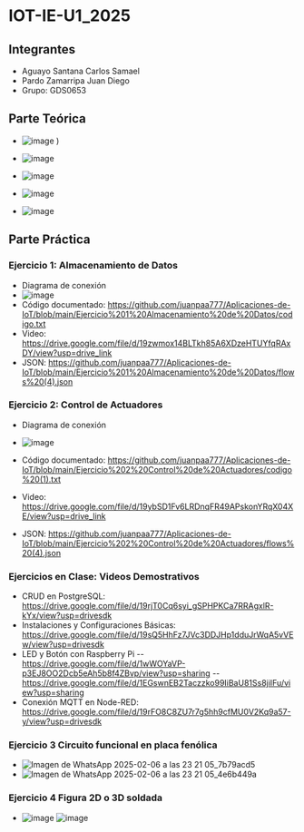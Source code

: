 # IOT-IE-U1_2025
## Integrantes
- Aguayo Santana Carlos Samael
- Pardo Zamarripa Juan Diego 
- Grupo: GDS0653

## Parte Teórica
- ![image](https://github.com/user-attachments/assets/f6779de8-397a-4480-b841-f43485ce11c3)
)
- ![image](https://github.com/user-attachments/assets/ab6f2220-aff6-49cc-aae5-a2dc6897296f)

- ![image](https://github.com/user-attachments/assets/29cde6d5-45be-43c4-a193-2486ce107167)

- ![image](https://github.com/user-attachments/assets/3a13a03d-17f7-4781-9261-269b8f452ba8)

- ![image](https://github.com/user-attachments/assets/52554bb4-fac2-40c7-b772-14dd6f4336d3)





## Parte Práctica
### Ejercicio 1: Almacenamiento de Datos
- Diagrama de conexión
- ![image](https://github.com/user-attachments/assets/f6fd85db-6f6f-495c-b83a-ccbecea1f5d1)
- Código documentado: https://github.com/juanpaa777/Aplicaciones-de-IoT/blob/main/Ejercicio%201%20Almacenamiento%20de%20Datos/codigo.txt
- Video: https://drive.google.com/file/d/19zwmox14BLTkh85A6XDzeHTUYfqRAxDY/view?usp=drive_link
- JSON: https://github.com/juanpaa777/Aplicaciones-de-IoT/blob/main/Ejercicio%201%20Almacenamiento%20de%20Datos/flows%20(4).json
### Ejercicio 2: Control de Actuadores
- Diagrama de conexión
- ![image](https://github.com/user-attachments/assets/632224e4-c2b0-43ff-b43f-16de2f78749b)

- Código documentado: https://github.com/juanpaa777/Aplicaciones-de-IoT/blob/main/Ejercicio%202%20Control%20de%20Actuadores/codigo%20(1).txt
- Video: https://drive.google.com/file/d/19ybSD1Fv6LRDnqFR49APskonYRqX04XE/view?usp=drive_link
- JSON: https://github.com/juanpaa777/Aplicaciones-de-IoT/blob/main/Ejercicio%202%20Control%20de%20Actuadores/flows%20(4).json
### Ejercicios en Clase: Videos Demostrativos
- CRUD en PostgreSQL: https://drive.google.com/file/d/19rjT0Cq6syi_gSPHPKCa7RRAgxlR-kYx/view?usp=drivesdk
- Instalaciones y Configuraciones Básicas: https://drive.google.com/file/d/19sQ5HhFz7JVc3DDJHp1dduJrWqA5vVEw/view?usp=drivesdk
- LED y Botón con Raspberry Pi
  -- https://drive.google.com/file/d/1wWOYaVP-p3EJ8OO2Dcb5eAh5b8f4ZBvp/view?usp=sharing
  -- https://drive.google.com/file/d/1EGswnEB2Taczzko99IiBaU81Ss8jiIFu/view?usp=sharing
- Conexión MQTT en Node-RED: https://drive.google.com/file/d/19rFO8C8ZU7r7g5hh9cfMU0V2Kq9a57-y/view?usp=drivesdk
### Ejercicio 3 Circuito funcional en placa fenólica
- ![Imagen de WhatsApp 2025-02-06 a las 23 21 05_7b79acd5](https://github.com/user-attachments/assets/e39893eb-1b16-48f4-aea5-75abcbe280e8)
- ![Imagen de WhatsApp 2025-02-06 a las 23 21 05_4e6b449a](https://github.com/user-attachments/assets/27b331a7-88f8-49d1-bb3d-906cbb8f4d8b)

### Ejercicio 4 Figura 2D o 3D soldada
- ![image](https://github.com/user-attachments/assets/85b8fe57-2f07-441d-9fca-48a5c2a7b087)
![image](https://github.com/user-attachments/assets/d3dcd959-f499-4474-b266-be3c614065de)

## 
